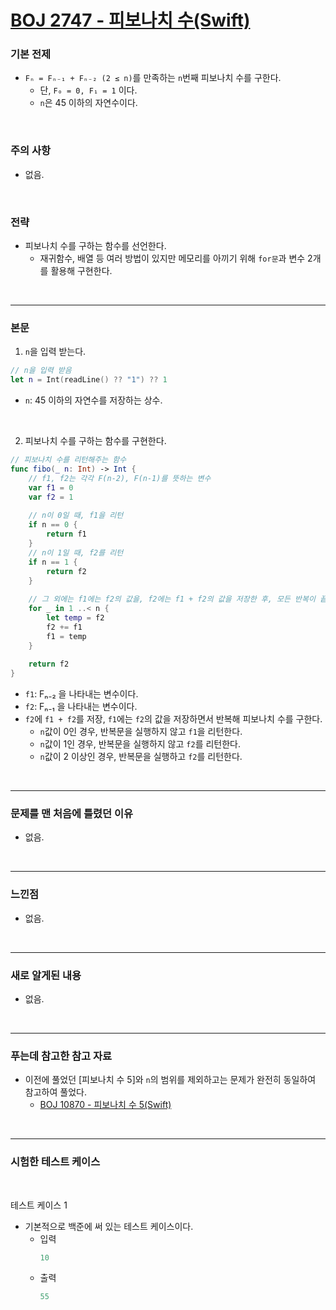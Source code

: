 # [BOJ 2747 - 피보나치 수(Swift)](https://www.acmicpc.net/problem/2747)

### 기본 전제<br/>
 - `Fₙ = Fₙ₋₁ + Fₙ₋₂ (2 ≤ n)`를 만족하는 `n`번째 피보나치 수를 구한다.<br/>
    - 단, `F₀ = 0, F₁ = 1` 이다.<br/>
    - `n`은 45 이하의 자연수이다.<br/>
<br/>

### 주의 사항<br/>
 - 없음.<br/>
<br/>

### 전략<br/>
 - 피보나치 수를 구하는 함수를 선언한다.<br/>
    - 재귀함수, 배열 등 여러 방법이 있지만 메모리를 아끼기 위해 `for문`과 변수 2개를 활용해 구현한다.<br/>
<br/>

---
### 본문<br/>

1. `n`을 입력 받는다.<br/>
```Swift
// n을 입력 받음
let n = Int(readLine() ?? "1") ?? 1
```
 - `n`: 45 이하의 자연수를 저장하는 상수.<br/>
 <br/>
 
2. 피보나치 수를 구하는 함수를 구현한다.<br/>
```Swift
// 피보나치 수를 리턴해주는 함수
func fibo(_ n: Int) -> Int {
    // f1, f2는 각각 F(n-2), F(n-1)를 뜻하는 변수
    var f1 = 0
    var f2 = 1
    
    // n이 0일 때, f1을 리턴
    if n == 0 {
        return f1
    }
    // n이 1일 때, f2를 리턴
    if n == 1 {
        return f2
    }
    
    // 그 외에는 f1에는 f2의 값을, f2에는 f1 + f2의 값을 저장한 후, 모든 반복이 끝났을 때 f2를 리턴
    for _ in 1 ..< n {
        let temp = f2
        f2 += f1
        f1 = temp
    }
    
    return f2
}
```
 - `f1`: Fₙ₋₂ 을 나타내는 변수이다.<br/>
 - `f2`: Fₙ₋₁ 을 나타내는 변수이다.<br/>
 - `f2`에 `f1 + f2`를 저장, `f1`에는 `f2`의 값을 저장하면서 반복해 피보나치 수를 구한다.<br/>
    - `n`값이 0인 경우, 반복문을 실행하지 않고 `f1`을 리턴한다.<br/>
    - `n`값이 1인 경우, 반복문을 실행하지 않고 `f2`를 리턴한다.<br/>
    - `n`값이 2 이상인 경우, 반복문을 실행하고 `f2`를 리턴한다.<br/>
<br/>

---
### 문제를 맨 처음에 틀렸던 이유<br/>
- 없음.<br/>
<br/>

---
### 느낀점<br/>
- 없음.<br/>
<br/>

---
### 새로 알게된 내용<br/>
- 없음.<br/>
<br/>

--- 
### 푸는데 참고한 참고 자료<br/>
- 이전에 풀었던 [피보나치 수 5]와 `n`의 범위를 제외하고는 문제가 완전히 동일하여 참고하여 풀었다.<br/>
    - [BOJ 10870 - 피보나치 수 5(Swift)](../BOJ-10870)<br/>
<br/>

---
### 시험한 테스트 케이스
<br/>

테스트 케이스 1<br/>
- 기본적으로 백준에 써 있는 테스트 케이스이다.<br/>
    - 입력
        ```Swift
        10
        ```
    - 출력
        ```Swift
        55
        ```
<br/>
